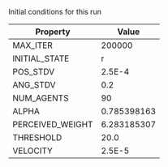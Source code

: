 Initial conditions for this run

| Property     | Value     |
|--------------|-----------|
|MAX_ITER|200000|
|INITIAL_STATE|r|
|POS_STDV|2.5E-4|
|ANG_STDV|0.2|
|NUM_AGENTS|90|
|ALPHA| 0.785398163|
|PERCEIVED_WEIGHT|6.283185307|
|THRESHOLD|20.0|
|VELOCITY|2.5E-5|